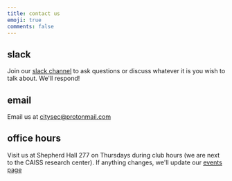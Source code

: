 ```yaml
---
title: contact us
emoji: true
comments: false
---
```


## slack
Join our [slack channel](https://join.slack.com/t/citysecnyc/shared_invite/enQtMzk1NTcyMDQxODkwLTY1NmE2MDZkZjJhZWIxNGNmNWVjMjUwNDc3M2I3YmRiYmQ0NDBlMjk0Zjc4MzNhY2JiYjUzMWNmYTE0MjkyYzI) to ask questions or discuss whatever it is you wish to talk about. We'll respond!

## email
Email us at citysec@protonmail.com

## office hours
Visit us at Shepherd Hall 277 on Thursdays during club hours (we are next to the CAISS research center). If anything changes, we'll update our [events page](https://citysec.nyc/page/events/)
